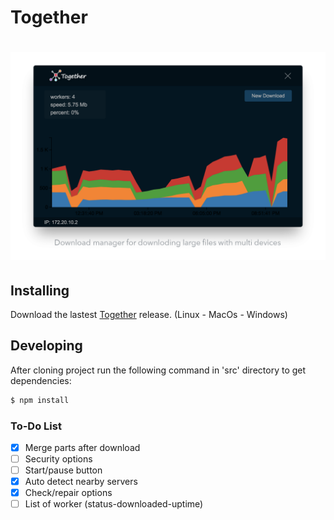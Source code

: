 Together
======
# ![pageres](demo.png)	

Installing
------
Download the lastest  [Together](https://github.com/SadeghHayeri/Together/releases "Together Releases") release. (Linux - MacOs - Windows)


Developing
------
After cloning project run the following command in 'src' directory to get dependencies:
```bash
$ npm install
```



### To-Do List
- [x] Merge parts after download
- [ ] Security options
- [ ] Start/pause button
- [x] Auto detect nearby servers
- [x] Check/repair options
- [ ] List of worker (status-downloaded-uptime)